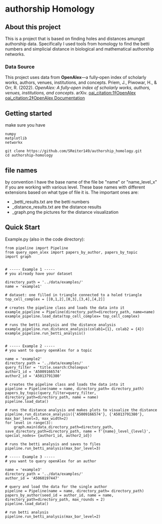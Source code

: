 # authorship Homology

## About this project
This is a project that is based on finding holes and distances amungst authorship data. Specifically I used tools from homology to find the betti numbers and simplicial distance in biological and mathematical authorship networks. 
### Data Source

This project uses data from **OpenAlex**—a fully‑open index of scholarly works, authors, venues, institutions, and concepts.
Priem, J., Piwowar, H., & Orr, R. (2022). *OpenAlex: A fully‑open index of scholarly works, authors, venues, institutions, and concepts*. arXiv.  [oai_citation:1‡OpenAlex](https://help.openalex.org/hc/en-us/articles/28761511652247-How-can-I-cite-OpenAlex?utm_source=chatgpt.com) [oai_citation:2‡OpenAlex Documentation](https://docs.openalex.org/?utm_source=chatgpt.com)

## Getting started 
make sure you have
```
numpy
matplotlib
networkx
```

```
git clone https://github.com/SReiter149/authorship_homology.git
cd authorship-homology
```

## file names
by convention I have the base name of the file be "name" or "name_level_x" if you are working with various level. These base names with different extensions based on what type of file it is. The important ones are:
- _betti_results.txt are the betti numbers
- _distance_results.txt are the distance results
- _graph.png the pictures for the distance visualization


## Quick Start
Example.py (also in the code directory): 
```
from pipeline import Pipeline
from query_open_alex import papers_by_author, papers_by_topic
import graph


# ----- Example 1 -----
# you already have your dataset

directory_path = '../data/examples/'
name = 'example1'

# dataset: one filled in triangle connected to a holed triangle
top_cell_complex = [[0,1,2],[0,3],[3,4],[4,2]]

# creates the pipeline class and loads the data into it
example_pipeline = Pipeline(directory_path=directory_path, name=name)
example_pipeline.load_data(top_cell_complex= top_cell_complex)

# runs the betti analysis and the distance analysis
example_pipeline.run_distance_analysis(colab1={1}, colab2 = {4})
example_pipeline.run_betti_analysis()


# ----- Example 2 -----
# you want to query openAlex for a topic

name = 'example2'
directory_path = '../data/examples/'
query_filter = 'title.search:Choloepus'
author1_id = 'A5009166574'
author2_id = 'A5013791380'

# creates the pipeline class and loads the data into it
pipeline = Pipeline(name = name, directory_path= directory_path)
papers_by_topic(query_filter=query_filter, directory_path=directory_path, name = name)
pipeline.load_data()

# runs the distance analysis and makes plots to visualize the distance
pipeline.run_distance_analysis({'A5009166574'}, {'A5013791380'}, max_bar_level=3, max_width=2)
for level in range(3):
    graph.main(data_directory_path=directory_path, save_directory_path=directory_path, name = f'{name}_level_{level}', special_nodes= {author1_id, author2_id})

# runs the betti analysis and saves to files
pipeline.run_betti_analysis(max_bar_level=3)

# ----- Example 3 -----
# you want to query openAlex for an author

name = 'example3'
directory_path = '../data/examples/'
author_id = 'A5060197447'

# query and load the data for the single author
pipeline = Pipeline(name = name, directory_path= directory_path)
papers_by_author(seed_id = author_id, name = name, directory_path=directory_path, max_rounds = 2)
pipeline.load_data()

# run betti analysis
pipeline.run_betti_analysis(max_bar_level=2)
```
